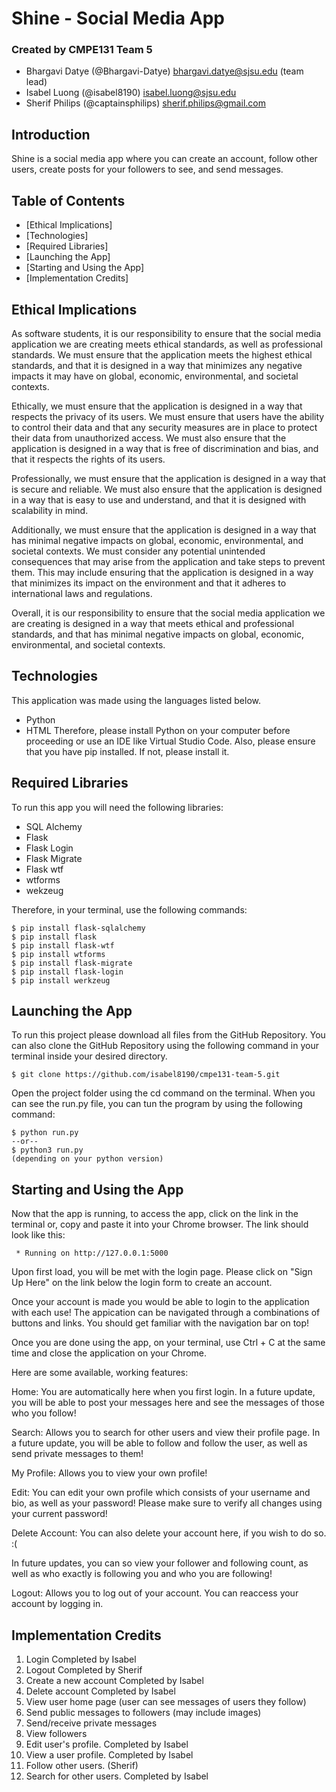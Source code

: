 # Shine - Social Media App

### Created by CMPE131 Team 5
- Bhargavi Datye (@Bhargavi-Datye) bhargavi.datye@sjsu.edu  (team lead)
- Isabel Luong (@isabel8190) isabel.luong@sjsu.edu
- Sherif Philips (@captainsphilips) sherif.philips@gmail.com

## Introduction
Shine is a social media app where you can create an account, follow other users, create posts for your followers to see, and send messages.

## Table of Contents
* [Ethical Implications] 
* [Technologies] 
* [Required Libraries] 
* [Launching the App] 
* [Starting and Using the App]
* [Implementation Credits]

## Ethical Implications

As software students, it is our responsibility to ensure that the social media application we are creating meets ethical standards, as well as professional standards. We must ensure that the application meets the highest ethical standards, and that it is designed in a way that minimizes any negative impacts it may have on global, economic, environmental, and societal contexts.

Ethically, we must ensure that the application is designed in a way that respects the privacy of its users. We must ensure that users have the ability to control their data and that any security measures are in place to protect their data from unauthorized access. We must also ensure that the application is designed in a way that is free of discrimination and bias, and that it respects the rights of its users.

Professionally, we must ensure that the application is designed in a way that is secure and reliable. We must also ensure that the application is designed in a way that is easy to use and understand, and that it is designed with scalability in mind.

Additionally, we must ensure that the application is designed in a way that has minimal negative impacts on global, economic, environmental, and societal contexts. We must consider any potential unintended consequences that may arise from the application and take steps to prevent them. This may include ensuring that the application is designed in a way that minimizes its impact on the environment and that it adheres to international laws and regulations.

Overall, it is our responsibility to ensure that the social media application we are creating is designed in a way that meets ethical and professional standards, and that has minimal negative impacts on global, economic, environmental, and societal contexts.

## Technologies
This application was made using the languages listed below.
- Python
- HTML
Therefore, please install Python on your computer before proceeding or use an IDE like Virtual Studio Code. Also, please ensure that you have pip installed. If not, please install it.

## Required Libraries
To run this app you will need the following libraries:
* SQL Alchemy
* Flask
* Flask Login
* Flask Migrate
* Flask wtf
* wtforms
* wekzeug

Therefore, in your terminal, use the following commands:

```
$ pip install flask-sqlalchemy
$ pip install flask
$ pip install flask-wtf
$ pip install wtforms
$ pip install flask-migrate
$ pip install flask-login
$ pip install werkzeug
```

## Launching the App
To run this project please download all files from the GitHub Repository. You can also clone the GitHub Repository using the following command in your terminal inside your desired directory.

```
$ git clone https://github.com/isabel8190/cmpe131-team-5.git
```

Open the project folder using the cd command on the terminal. When you can see the run.py file, you can tun the program by using the following command:

```
$ python run.py
--or--
$ python3 run.py 
(depending on your python version)
```

## Starting and Using the App
Now that the app is running, to access the app, click on the link in the terminal or, copy and paste it into your Chrome browser. The link should look like this:
```
 * Running on http://127.0.0.1:5000
```
Upon first load, you will be met with the login page. Please click on "Sign Up Here" on the link below the login form to create an account.

Once your account is made you would be able to login to the application with each use! The appication can be navigated through a combinations of buttons and links. You should get familiar with the navigation bar on top!

Once you are done using the app, on your terminal, use Ctrl + C at the same time and close the application on your Chrome.

Here are some available, working features:

Home: You are automatically here when you first login. In a future update, you will be able to post your messages here and see the messages of those who you follow!

Search: Allows you to search for other users and view their profile page. In a future update, you will be able to follow and follow the user, as well as send private messages to them!

My Profile: Allows you to view your own profile! 

Edit: You can edit your own profile which consists of your username and bio, as well as your password! Please make sure to verify all changes using your current password! 

Delete Account: You can also delete your account here, if you wish to do so. :(
    
In future updates, you can so view your follower and following count, as well as who exactly is following you and who you are following!

Logout: Allows you to log out of your account. You can reaccess your account by logging in.

## Implementation Credits
1. Login                                Completed by Isabel
2. Logout                               Completed by Sherif
3. Create a new account                 Completed by Isabel
4. Delete account                       Completed by Isabel
5. View user home page (user can see messages of users they follow)
6. Send public messages to followers (may include images)
7. Send/receive private messages 
8. View followers
9. Edit user's profile.                 Completed by Isabel
10. View a user profile.                Completed by Isabel
11. Follow other users. (Sherif)
12. Search for other users.             Completed by Isabel